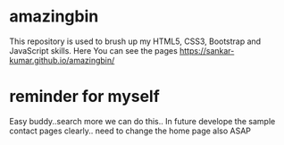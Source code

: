 # amazingbin
This repository is used to brush up my HTML5, CSS3, Bootstrap and JavaScript skills.
Here You can see the pages https://sankar-kumar.github.io/amazingbin/


# reminder for myself

Easy buddy..search more we can do this..
In future develope the sample contact pages clearly.. need to change the home page also ASAP